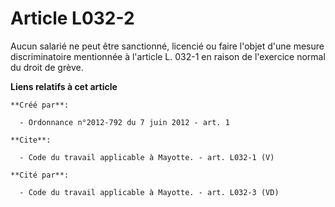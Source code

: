 # Article L032-2

Aucun salarié ne peut être sanctionné, licencié ou faire l'objet d'une mesure discriminatoire mentionnée à l'article L. 032-1
en raison de l'exercice normal du droit de grève.

**Liens relatifs à cet article**

	**Créé par**:

	  - Ordonnance n°2012-792 du 7 juin 2012 - art. 1

	**Cite**:

	  - Code du travail applicable à Mayotte. - art. L032-1 (V)

	**Cité par**:

	  - Code du travail applicable à Mayotte. - art. L032-3 (VD)
